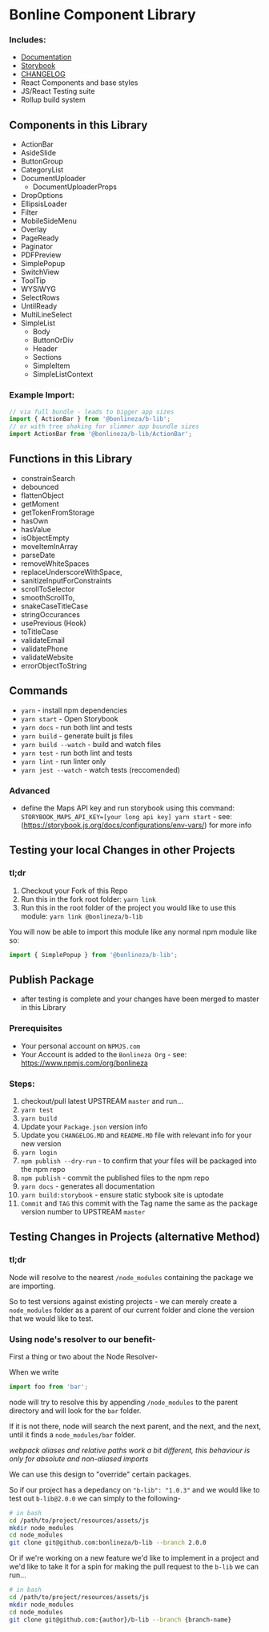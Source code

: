 # Bonline Component Library
### Includes:
- [Documentation](https://bonlineza.github.io/b-lib/)
- [Storybook](https://bonlineza.github.io/b-lib/storybook/index.html)
- [CHANGELOG](https://github.com/bonlineza/b-lib/blob/master/CHANGELOG.md)
- React Components and base styles
- JS/React Testing suite
- Rollup build system

## Components in this Library
- ActionBar
- AsideSlide
- ButtonGroup
- CategoryList
- DocumentUploader
   - DocumentUploaderProps
- DropOptions
- EllipsisLoader
- Filter
- MobileSideMenu
- Overlay
- PageReady
- Paginator
- PDFPreview
- SimplePopup
- SwitchView
- ToolTip
- WYSIWYG
- SelectRows
- UntilReady
- MultiLineSelect
- SimpleList
   - Body 
   - ButtonOrDiv 
   - Header 
   - Sections 
   - SimpleItem 
   - SimpleListContext 

### Example Import:

```js
// via full bundle - leads to bigger app sizes
import { ActionBar } from '@bonlineza/b-lib';
// or with tree shaking for slimmer app buundle sizes
import ActionBar from '@bonlineza/b-lib/ActionBar';
```

## Functions in this Library
- constrainSearch
- debounced
- flattenObject
- getMoment
- getTokenFromStorage
- hasOwn
- hasValue
- isObjectEmpty
- moveItemInArray
- parseDate
- removeWhiteSpaces
- replaceUnderscoreWithSpace,
- sanitizeInputForConstraints
- scrollToSelector
- smoothScrollTo,
- snakeCaseTitleCase
- stringOccurances
- usePrevious (Hook)
- toTitleCase
- validateEmail
- validatePhone
- validateWebsite
- errorObjectToString

## Commands
- `yarn` - install npm dependencies
- `yarn start` - Open Storybook
- `yarn docs` - run both lint and tests
- `yarn build` - generate built js files
- `yarn build --watch` - build and watch files
- `yarn test` - run both lint and tests
- `yarn lint` - run linter only
- `yarn jest --watch` - watch tests (reccomended)

### Advanced
- define the Maps API key and run storybook using this command: `STORYBOOK_MAPS_API_KEY=[your long api key] yarn start` - see: (https://storybook.js.org/docs/configurations/env-vars/) for more info

## Testing your local Changes in other Projects
### tl;dr
1. Checkout your Fork of this Repo
2. Run this in the fork root folder: `yarn link`
3. Run this in the root folder of the project you would like to use this module: `yarn link @bonlineza/b-lib`

You will now be able to import this module like any normal npm module like so:

```js
import { SimplePopup } from '@bonlineza/b-lib';
```

## Publish Package
- after testing is complete and your changes have been merged to master in this Library

### Prerequisites
- Your personal account on `NPMJS.com`
- Your Account is added to the `Bonlineza Org` - see: https://www.npmjs.com/org/bonlineza

### Steps:
1. checkout/pull latest UPSTREAM `master` and run...
2. `yarn test`
3. `yarn build`
4. Update your `Package.json` version info
5. Update you `CHANGELOG.MD` and `README.MD` file with relevant info for your new version
6. `yarn login`
7. `npm publish --dry-run` - to confirm that your files will be packaged into the npm repo
8. `npm publish` - commit the published files to the npm repo
9. `yarn docs` - generates all documentation
10. `yarn build:storybook` - ensure static stybook site is uptodate
11. `Commit` and `TAG` this commit with the Tag name the same as the package version number to UPSTREAM `master`


## Testing Changes in Projects (alternative Method)
### tl;dr

Node will resolve to the nearest `/node_modules` containing the package we are importing.

So to test versions against existing projects - we can merely create a `node_modules` folder as a parent of our
current folder and clone the version that we would like to test.

### Using node's resolver to our benefit-
First a thing or two about the Node Resolver-

When we write

```js
import foo from 'bar';
```

node will try to resolve this by appending `/node_modules` to the parent directory and will look for the `bar` folder.

If it is not there, node will search the next parent, and the next, and the next, until it finds a `node_modules/bar` folder.

*webpack aliases and relative paths work a bit different, this behaviour is only for absolute and non-aliased imports*

We can use this design to "override" certain packages.

So if our project has a depedancy on `"b-lib": "1.0.3"` and we would like to test out `b-lib@2.0.0` we can simply to the following-

```sh
# in bash
cd /path/to/project/resources/assets/js
mkdir node_modules
cd node_modules
git clone git@github.com:bonlineza/b-lib --branch 2.0.0
```

Or if we're working on a new feature we'd like to implement in a project and we'd like to take it for a spin for making the pull request
to the `b-lib` we can run...

```sh
# in bash
cd /path/to/project/resources/assets/js
mkdir node_modules
cd node_modules
git clone git@github.com:{author}/b-lib --branch {branch-name}
```
